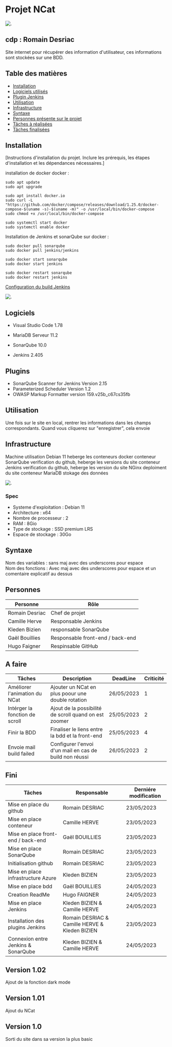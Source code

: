 # Projet NCat  	
![.](https://github.com/m00nl1ght27/QUALITE/blob/main/cat-nyan-cat.gif)
## cdp : Romain Desriac

Site internet pour récupérer des information d'utilisateur, ces informations sont stockées sur une BDD.

## Table des matières

- [Installation](#installation)
- [Logiciels utilisés](#Logiciels)
- [Plugin Jenkins](#Plugins)
- [Utilisation](#utilisation)
- [Infrastructure](#Infrastructure)
- [Syntaxe](#syntaxe)
- [Personnes présente sur le projet](#Personnes)
- [Tâches à réalisées](#A_faire)
- [Tâches finalisées](#Fini)

## Installation

[Instructions d'installation du projet. Inclure les prérequis, les étapes d'installation et les dépendances nécessaires.]

installation de docker docker : 

`sudo apt update `  
`sudo apt upgrade `  

`sudo apt install docker.io `  
`sudo curl -L "https://github.com/docker/compose/releases/download/1.25.0/docker-compose-$(uname -s)-$(uname -m)" -o /usr/local/bin/docker-compose`  
`sudo chmod +x /usr/local/bin/docker-compose`  

`sudo systemctl start docker`  
`sudo systemctl enable docker`  


Installation de Jenkins et sonarQube sur docker : 

`sudo docker pull sonarqube`  
`sudo docker pull jenkins/jenkins`  


`sudo docker start sonarqube`  
`sudo docker start jenkins`  


`sudo docker restart sonarqube`  
`sudo docker restart jenkins`  

[Configuration du build Jenkins](https://github.com/m00nl1ght27/QUALITE/tree/main/Config%20Build%20Jenkins)

![.](https://github.com/m00nl1ght27/QUALITE/blob/main/Setting-up-Continuous-Integration-With-GitLab-Jenkins-and-SonarQube.png)

## Logiciels

* Visual Studio Code 1.78
* MariaDB Serveur 11.2

* SonarQube 10.0
* Jenkins 2.405

## Plugins

* SonarQube Scanner for Jenkins Version 2.15 
* Parameterized Scheduler Version 1.2
* OWASP Markup Formatter version 159.v25b_c67cs35fb

## Utilisation

Une fois sur le site en local, rentrer les informations dans les champs correspondants.
Quand vous cliquerez sur "enregistrer", cela envoie 

## Infrastructure

Machine 	utilisation
Debian 11 	heberge les conteneurs docker
conteneur SonarQube 	verification du github, heberge les versions du site
conteneur Jenkins 	verification du github, heberge les version du site
NGinx 	deploiment du site
conteneur MariaDB 	stokage des données

![.](https://github.com/m00nl1ght27/QUALITE/blob/main/image.png?raw=true)

### Spec

* Systeme d'exploitation : Debian 11
* Architecture : x64
* Nombre de processeur : 2
* RAM : 8Gio
* Type de stockage : SSD premium LRS
* Espace de stockage : 30Go

## Syntaxe

Nom des variables : sans maj avec des underscores pour espace   
Nom des fonctions : Avec maj avec des underscores pour espace et un comentaire explicatif au dessus 

## Personnes

| Personne       | Rôle                             |
|----------------|----------------------------------|
| Romain Desriac | Chef de projet                   |
| Camille Herve  | Responsable Jenkins              |
| Kleden Bizien  | responsable SonarQube            |
| Gaël Bouillies | Responsable front-end / back-end |
| Hugo Faigner   | Respinsable GitHub               |

## A faire

| Tâches                         | Description                                                        | DeadLine   | Criticité |
|--------------------------------|--------------------------------------------------------------------|------------|-----------|
| Améliorer l'animation du NCat  | Ajouter un NCat en plus poour une double rotation                  | 26/05/2023 |     1     |
| Intérger la fonction de scroll | Ajout de la possibilité de scroll quand on est zoomer              | 25/05/2023 |     2     |
| Finir la BDD                   | Finaliser le liens entre la bdd et la front-end                    | 25/05/2023 |     4     | 
| Envoie mail build failed       | Configurer l'envoi d'un mail en cas de build non réussi            | 26/05/2023 |     2     |

## Fini

| Tâches                              | Responsable                                    | Derniére modification |
|-------------------------------------|------------------------------------------------|-----------------------|
| Mise en place du github             | Romain DESRIAC                                 | 23/05/2023            |
| Mise en place conteneur             | Camille HERVE                                  | 23/05/2023            |
| Mise en place front-end / back-end  | Gaël BOUILLIES 	                               | 23/05/2023            |
| Mise en place SonarQube 	          | Romain DESRIAC                                 | 23/05/2023            |
| Initialisation github 	            | Romain DESRIAC 	                               | 23/05/2023            |
| Mise en place infrastructure Azure  | Kleden BIZIEN                                  | 23/05/2023            |
| Mise en place bdd 	                | Gaël BOUILLIES                                 |	24/05/2023           |
| Creation ReadMe 	                  | Hugo FAIGNER                                   |	24/05/2023           |
| Mise en place Jenkins               |	Kleden BIZIEN & Camille HERVE                  |	24/05/2023           |
| Installation des plugins Jenkins    | Romain DESRIAC & Camille HERVE & Kleden BIZIEN |	23/05/2023           |
| Connexion entre Jenkins & SonarQube | Kleden BIZIEN & Camille HERVE                  | 24/05/2023            |

## Version 1.02

Ajout de la fonction dark mode

## Version 1.01

Ajout du NCat

## Version 1.0

Sorti du site dans sa version la plus basic
